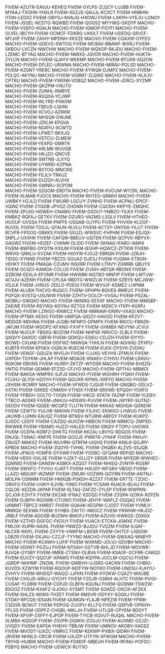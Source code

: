 FIVEM-AZUTR-EAVJU-KEHEQ
FIVEM-GYLPS-ZLQCY-LUJBB
FIVEM-MYAAJ-TXOHN-YHXLR
FIVEM-XGZJS-QAUJL-KCXCT
FIVEM-HNBHN-ITDKI-LEDXZ
FIVEM-GBYSJ-NVAJQ-HXOWJ
FIVEM-LXKPH-VYEJU-LGNOY
FIVEM-JSQEL-NCDTG-RQWBD
FIVEM-QOGSZ-MYYWQ-GKDYP
MACHO-FIVEM-VSSFO-KGALN
MACHO-FIVEM-IQMOP-FGYFI
MACHO-FIVEM-OLVEL-IBCYH
FIVEM-OCMCF-FDKRG-UHOLT
FIVEM-UDEDQ-QPJCF-MYJHF
FIVEM-ZAIHY-MPDNH-XKXZE
MACHO-FIVEM-CGAXW-OYFEO
MACHO-FIVEM-QGEVS-SWTOQ
FIVEM-MCBAV-BBAWF-BIXRJ
FIVEM-SKBOU-LVCZN-NWCHW
MACHO-FIVEM-WQXOP-RKJDU
MACHO-FIVEM-LZEMC-BTYAQ
MACHO-FIVEM-NMIXS-JQVDR
MACHO-FIVEM-HUKTA-ZYLCN
MACHO-FIVEM-QJAYV-WEKMP
MACHO-FIVEM-BTUXR-XQZON
MACHO-FIVEM-DFLEC-URWMA
MACHO-FIVEM-MIRAV-POLSD
MACHO-FIVEM-KZGNT-YREBC
MACHO-FIVEM-XYWQK-DJMPZ
MACHO-FIVEM-PDLQC-AKYNU
MACHO-FIVEM-VGRMT-ZLQWE
MACHO-FIVEM-ALXJV-CPTRU
MACHO-FIVEM-YWENK-VOBQZ
MACHO-FIVEM-JDRCL-XYZMP
MACHO-FIVEM-QKZPM-VWJTD  
MACHO-FIVEM-ZUNHL-KMBYE  
MACHO-FIVEM-RGQXA-YCJWP  
MACHO-FIVEM-WLYRD-PXKOM  
MACHO-FIVEM-TBEUS-LQHNI  
MACHO-FIVEM-XCVOJ-AZRKM  
MACHO-FIVEM-MHSQK-DWJNE  
MACHO-FIVEM-JZKLM-EPQVA  
MACHO-FIVEM-NGRYU-XCWTD  
MACHO-FIVEM-LPWET-BKXJQ  
MACHO-FIVEM-VDTCU-ZLMEW  
MACHO-FIVEM-YEXPD-GMRTK  
MACHO-FIVEM-ARLMK-WUVQB  
MACHO-FIVEM-HKJZO-QNCVE  
MACHO-FIVEM-SMTNB-JLXYQ  
MACHO-FIVEM-UYWRD-KZPNA  
MACHO-FIVEM-BXTOQ-MNCWE  
MACHO-FIVEM-FEJLV-TRKUZ  
MACHO-FIVEM-DUZQY-ALVHX  
MACHO-FIVEM-GWNRJ-SCPOM  
MACHO-FIVEM-SZQOM-ERDTN
MACHO-FIVEM-KVCUM-WYZRL
MACHO-FIVEM-XLMAB-FJOCS
MACHO-FIVEM-RHTEG-QNMVI
MACHO-FIVEM-UWBKY-HZJLD
FIVEM-FWURR-LGCUY-ZVNHG
FIVEM-ACPMJ-EPICF-VQINZ
FIVEM-ZYQGB-JPVGZ-ZHONN
FIVEM-CQOSH-KKPYE-ZMQHC
FIVEM-ZPLKD-HDWEH-CNAWU
FIVEM-DSOUT-YMBZO-TILKX
FIVEM-KMBKZ-RQFAJ-GETKV
FIVEM-DZURO-VAZMS-LSQLV
FIVEM-HTHEG-HUOUF-UVSSA
FIVEM-PNFFE-USQAB-OJYPU
FIVEM-YHVXN-KLDGF-RUVOL
FIVEM-TDGJL-QTAUN-RLVLU
FIVEM-ACTSY-ONYDA-YILUT
FIVEM-RCVFR-FPGOG-GBKKS
FIVEM-SXUZL-WWSVC-FHPHM
FIVEM-ESJQX-SNPLJ-UXXHK
FIVEM-CAFQW-BBEUV-UQTEN
FIVEM-QCPVG-RBYVX-GAGWZ
FIVEM-HDZEF-CVKMK-DLIDD
FIVEM-SKNAG-IFARO-IAMHI
FIVEM-BWFBG-DYQTN-XXIUM
FIVEM-IEGHP-HQWCZ-ZFTKW
FIVEM-WRVIS-QRKLU-XVZAK
FIVEM-HIOYW-FJOJZ-EBRQN
FIVEM-JZRJH-TIDSG-XYNND
FIVEM-YBZZS-SGUAZ-DJESJ
FIVEM-YUQMA-ETBGN-VEHKY
FIVEM-PMAQA-CZUMV-NSXRR
FIVEM-LTNVY-ZGMRB-QBUYX
FIVEM-DCQCI-KAMGA-COLUD
FIVEM-ZUSIH-ABTQK-RBONX
FIVEM-QZBOM-EEXLA-EFOMR
FIVEM-HWWBK-NQTBO-MNFIP
FIVEM-LMTUW-ACVJU-AZENH
FIVEM-CPLSA-RBDTG-WWZLW
FIVEM-SZBYS-MCJWW-XSJLK
FIVEM-JVRUS-ZEELD-PDEGI
FIVEM-WVVJF-KSMEZ-LHPNM
FIVEM-ALUEK-THCVO-RUQCC
FIVEM-OPHPN-BQVES-BMEUC
FIVEM-PGFQX-XVSTQ-USUWW
FIVEM-ZZHTV-DOLCF-VVSAJ
FIVEM-PSZAL-MOBKJ-GWQKO
MACHO-FIVEM-NKNRQ-EEXXF
MACHO-FIVEM-MMQBF-ZAEWE
FIVEM-RSYWQ-KGYNJ-RZTGX
FIVEM-MZKCV-ITKPI-KGRPJ
MACHO-FIVEM-LZWGO-KNWCZ
FIVEM-NMNAW-EINRV-VXAGI
MACHO-FIVEM-IPTMX-XEXIO
FIVEM-UMPQA-QIDZV-HAVGD
FIVEM-KFZVT-MDDGR-MDHNA
FIVEM-JUQBI-NFNPO-DPMPX
FIVEM-RKICU-FBNZK-JAFJM
FIVEM-WGOPZ-KFXNG-FXVFY
FIVEM-GHMBX-NEVYM-JCVUI
FIVEM-WJCUF-TBSXQ-BOZOM
FIVEM-NHPSE-NRVCO-ZLBLX
FIVEM-QXQVY-DAXOC-GBFRI
FIVEM-QDKQU-ESIEU-CDJZH
FIVEM-EIYYO-BIOWD-CXUAB
FIVEM-DDFWZ-NNWQA-THHLN
FIVEM-AGHHQ-ZPXPU-KUBTR
FIVEM-EPSKX-OQRLN-RUECM
FIVEM-EUIIX-DYSYK-ZVDHU
FIVEM-VENGF-QQUZA-WVGJH
FIVEM-CJJXG-VEYHS-ZFMUX
FIVEM-UXPDH-TGYKM-JHLAP
FIVEM-MOAOE-KNAEV-CYHVU
FIVEM-LRAVU-RGKOM-DBVNS
FIVEM-HLRRY-ZKTZF-WYDSR
MACHO-FIVEM-EHSZQ-VNTIG
FIVEM-QEMMI-EFZSD-CFJYD
MACHO-FIVEM-GPTHU-MBMOI
FIVEM-BAKOA-WMPRX-SJFJS
MACHO-FIVEM-WGHRH-IYQKH
FIVEM-FCUHJ-QLYDI-HZOYH
FIVEM-QGUXR-KPWIL-XRFFD
MACHO-FIVEM-JXHSM-RCMRY
MACHO-FIVEM-VFWDS-TJQUR
FIVEM-QNQBG-ODLVZ-VXTKI
FIVEM-OXKEE-CNMSH-VTHDX
FIVEM-SRXWE-EPQGH-YOXFO
FIVEM-YPBDH-OOLTO-TIVQN
FIVEM-VIKCE-EFATK-TAZNP
FIVEM-YLEBV-TTBCO-AGSKE
FIVEM-JNHUU-HDSWX-PUVIW
FIVEM-JWYRY-SUTNZ-GEODV
FIVEM-IQQEE-MCQPZ-TLUTN
FIVEM-KKKAS-MGHDA-QGNDW
FIVEM-CEWTG-YULHR-MWIXN
FIVEM-FXJHC-EKWGO-LHWUG
FIVEM-JAUWB-LUINN-EAUQZ
FIVEM-BTNSV-NTURW-ABFDY
FIVEM-KUKPZ-SJGDC-LEEFF
FIVEM-CAZQQ-AUXZW-HBBCN
FIVEM-NRMCQ-ZMPSD-RWWKB
FIVEM-YBAMG-HJZZI-HALED
FIVEM-GRQIY-FTDPU-UVOWX
FIVEM-OCEPA-KDRFZ-DHKTG
FIVEM-KKZAL-LBVYG-RDQOS
FIVEM-DNJQL-TSNAC-ANFPE
FIVEM-QOOJE-PWRTR-JYNHF
FIVEM-PAHJY-ZWJQT-MAKXZ
FIVEM-WUVRN-QTRFM-UIQVQ
FIVEM-KNILK-QGJRY-KPRDX
MACHO-FIVEM-ZQOYE-TVHKL
FIVEM-ZHQBX-ALZVS-SSJQB
FIVEM-JFNUS-YOMFR-DYXWR
FIVEM-YODBC-QFQAM-REPQD
MACHO-FIVEM-VEIOI-OVLXE
FIVEM-YJZKT-GUJZY-DRSIR
FIVEM-MYEDR-WWHEC-ZQMWD
FIVEM-DANSW-ASBKX-AZQGT
FIVEM-NHISQ-ZVNYR-RGSRF
FIVEM-SWXFO-TYVVU-OJKFT
FIVEM-HXUDY-WFQRV-VBGID
FIVEM-LLAZO-MQUKF-WZMSP
FIVEM-ZMURI-VOZWN-QOYRN
FIVEM-ANTNJ-MOLPA-OSNNM
FIVEM-HMXQB-PSKDH-RZZXT
FIVEM-ERTTE-TZOIC-ORGFG
FIVEM-UVAIY-EJVRL-YINIO
FIVEM-YCSAM-RUACK-IELHJ
FIVEM-CQLDE-XEZDK-JKPAR
FIVEM-SLTAQ-ZAFZD-ZYLEP
FIVEM-WWPKN-QCJOK-EZHTX
FIVEM-EKZAB-IFNAZ-XSDQD
FIVEM-ZZQPA-QZIKA-RZPZN
FIVEM-DJBPH-RGGWB-CTUWO
FIVEM-JEHYF-WAFLZ-OQQAZ
FIVEM-UKMMT-TBPCZ-XMRST
FIVEM-GQAAK-KEGPM-CJODT
FIVEM-YVMLV-MNRQX-SEXWA
FIVEM-SYHBS-ZAYTC-NKOCZ
FIVEM-YRWHW-HKJDZ-JRBLF
FIVEM-ADOSB-BUZWH-BMOFJ
FIVEM-AZUVO-KWKGS-ZDXGX
FIVEM-VZTHD-DGFGC-FKOUY
FIVEM-VUACX-ETCKA-JGMXE
FIVEM-FMLOX-XUPRI-NAXIL
FIVEM-YNWZD-BJJDU-TVDZM
FIVEM-ILQAF-NLCXR-KKIFL
FIVEM-ZXYYX-VWKFM-LBXSR
FIVEM-OHTCF-LNSGW-LDBZR
FIVEM-DXJAU-CZZJF-TYYNG
MACHO-FIVEM-QWXAQ-WNBYP
MACHO-FIVEM-KCAWH-LUFIF
FIVEM-WXKMD-JOLVJ-GDVBH
MACHO-FIVEM-VDXNT-PGZUJ
FIVEM-NTGAH-GSTVB-BHLJD
FIVEM-MOVWR-RJVQA-GYSBY
FIVEM-IIMEB-ZTSNV-DLBVA
FIVEM-KSAOF-GCFRR-CAKGD
FIVEM-EUVZY-QQCUF-XPAWO
FIVEM-KQYPA-JOCLM-OQCVJ
FIVEM-JQRDP-NHHMF-ZNZML
FIVEM-QWBVH-UJSRS-GACKN
FIVEM-CHBIG-KUVDS-XZWYM
FIVEM-RQOUP-MZFYW-NOYKO
FIVEM-UNDSU-KJHYU-ZVHYV
FIVEM-WHDQT-WAQIZ-JJFKN
FIVEM-XYOKW-CQAZY-MXUBE
FIVEM-CHOJD-ARIUJ-GYCHY
FIVEM-FZGJB-GSRHI-ALHTC
FIVEM-PVIGI-CUSAF-YLDBW
FIVEM-CDPJD-DLBFN-KQUNJ
FIVEM-QGSNM-TSWZW-BSOOZ
FIVEM-KXAFZ-GJOKU-XYSMT
FIVEM-SOADZ-OXCIX-AFZKX
FIVEM-XHLZS-NIIWS-THZET
FIVEM-RMSVR-ODYXY-SOQXJ
FIVEM-STDAY-RPCQS-IDGAN
FIVEM-QUMGN-YLAJB-NPEZW
FIVEM-YPIRK-CSDGR-BCNUT
FIVEM-PDPGQ-ZUOPU-KLLFQ
FIVEM-QSPVB-OPNVH-YFLSS
FIVEM-ODPFZ-CHQBL-MKLJH
FIVEM-UTLQR-CPYEM-BDDYT
FIVEM-XPVIP-ZXFFY-EJPOP
FIVEM-TYICB-XGVUT-RUQAL
MACHO-FIVEM-XLMBA-KQDOP
FIVEM-ZSVPR-DQWXI-ZOGJO
FIVEM-AUXMD-OZJZI-UVQDY
FIVEM-EAPSA-YHEHV-TBBJW
FIVEM-UMNOV-AKOBV-XAGSZ
FIVEM-MVODT-VJXZC-VMRVZ
FIVEM-KEKWP-PVBIX-QIDRH
FIVEM-JRVEM-NHNLS-CRCIR
FIVEM-UXJZP-UTFYN-XFWGM
MACHO-FIVEM-TRYHS-HUIBW
MACHO-FIVEM-FDMOF-MBEUH
FIVEM-RFINU-POFGC-PSBYQ
MACHO-FIVEM-UDWCX-RUTXO
